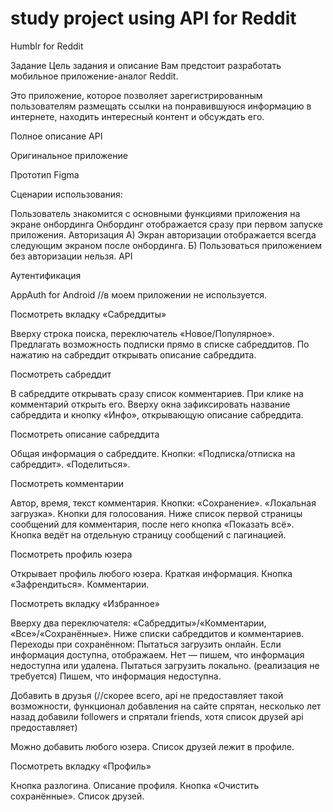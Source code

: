# study project using API for Reddit
Humblr for Reddit

Задание 
Цель задания и описание
Вам предстоит разработать мобильное приложение-аналог Reddit. 

Это приложение, которое позволяет зарегистрированным пользователям размещать ссылки на понравившуюся информацию в интернете, находить интересный контент и обсуждать его.

Полное описание API

Оригинальное приложение

Прототип Figma

Сценарии использования:

Пользователь знакомится с основными функциями приложения на экране онбординга
Онбординг отображается сразу при первом запуске приложения.
Авторизация
А) Экран авторизации отображается всегда следующим экраном после онбординга.
Б) Пользоваться приложением без авторизации нельзя.
API

Аутентификация

AppAuth for Android //в моем приложении не используется.



Посмотреть вкладку «Сабреддиты»

Вверху строка поиска, переключатель «Новое/Популярное».
Предлагать возможность подписки прямо в списке сабреддитов.
По нажатию на сабреддит открывать описание сабреддита.


Посмотреть сабреддит

В сабреддите открывать сразу список комментариев.
При клике на комментарий открыть его.
Вверху окна зафиксировать название сабреддита и кнопку «Инфо», открывающую описание сабреддита.


Посмотреть описание сабреддита

Общая информация о сабреддите.
Кнопки:
«Подписка/отписка на сабреддит».
«Поделиться».


Посмотреть комментарии

Автор, время, текст комментария.
Кнопки:
«Сохранение».
«Локальная загрузка».
Кнопки для голосования.
Ниже список первой страницы сообщений для комментария, после него кнопка «Показать всё». Кнопка ведёт на отдельную страницу сообщений с пагинацией.


Посмотреть профиль юзера

Открывает профиль любого юзера.
Краткая информация.
Кнопка «Зафрендиться».
Комментарии.


Посмотреть вкладку «Избранное»

Вверху два переключателя: «Сабреддиты»/«Комментарии,  «Все»/«Сохранённые».
Ниже списки сабреддитов и комментариев.
Переходы при сохранённом:
Пытаться загрузить онлайн.
Если информация доступна, отображаем.
Нет ― пишем, что информация недоступна или удалена.
Пытаться загрузить локально. (реализация не требуется)
Пишем, что информация недоступна.


Добавить в друзья (//скорее всего, api не предоставляет такой возможности, функционал добавления на сайте спрятан, несколько лет назад добавили followers и спрятали friends, хотя список друзей api предоставляет)

Можно добавить любого юзера.
Список друзей лежит в профиле.

Посмотреть вкладку «Профиль»

Кнопка разлогина.
Описание профиля.
Кнопка «Очистить сохранённые».
Список друзей.
